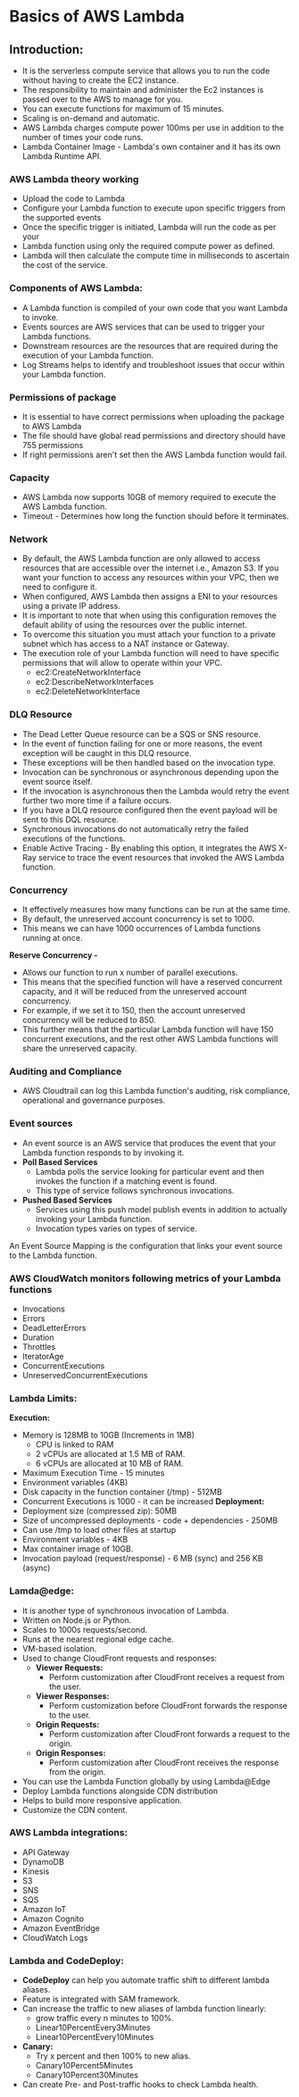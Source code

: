 # Basics of AWS Lambda

## Introduction:

- It is the serverless compute service that allows you to run the code without having to create the EC2 instance.
- The responsibility to maintain and administer the Ec2 instances is passed over
  to the AWS to manage for you.
- You can execute functions for maximum of 15 minutes.
- Scaling is on-demand and automatic.
- AWS Lambda charges compute power 100ms per use in addition to the number of
  times your code runs.
- Lambda Container Image - Lambda's own container and it has its own Lambda Runtime API.

### AWS Lambda theory working
- Upload the code to Lambda
- Configure your Lambda function to execute upon specific triggers from the supported events
- Once the specific trigger is initiated, Lambda will run the code as per your
- Lambda function using only the required compute power as defined.
- Lambda will then calculate the compute time in milliseconds to ascertain the
  cost of the service.

### Components of AWS Lambda: 
- A Lambda function is compiled of your own code that you want Lambda to invoke.
- Events sources are AWS services that can be used to trigger your Lambda functions.
- Downstream resources are the resources that are required during the execution of your Lambda function.
- Log Streams helps to identify and troubleshoot issues that occur within your Lambda function.

### Permissions of package
- It is essential to have correct permissions when uploading the package to AWS Lambda
- The file should have global read permissions and directory should have 755 permissions
- If right permissions aren't set then the AWS Lambda function would fail.

### Capacity
- AWS Lambda now supports 10GB of memory required to execute the AWS Lambda function.
- Timeout - Determines how long the function should before it terminates.

### Network
- By default, the AWS Lambda function are only allowed to access resources that are accessible over the internet i.e., 
  Amazon S3. If you want your function to access any resources within your VPC, then we need to configure it.
- When configured, AWS Lambda then assigns a ENI to your resources using a private IP address.
- It is important to note that when using this configuration removes the default ability of using the resources over the public internet.
- To overcome this situation you must attach your function to a private subnet which has access to a NAT instance or Gateway.
- The execution role of your Lambda function will need to have specific permissions that will allow to operate within your VPC.
  - ec2:CreateNetworkInterface
  - ec2:DescribeNetworkInterfaces
  - ec2:DeleteNetworkInterface

### DLQ Resource
- The Dead Letter Queue resource can be a SQS or SNS resource.
- In the event of function failing for one or more reasons, the event exception will be caught in this DLQ resource. 
- These exceptions will be then handled based on the invocation type.
- Invocation can be synchronous or asynchronous depending upon the event source itself.
- If the invocation is asynchronous then the Lambda would retry the event further two more time if a failure occurs.
- If you have a DLQ resource configured then the event payload will be sent to this DQL resource.
- Synchronous invocations do not automatically retry the failed executions of the functions.
- Enable Active Tracing - By enabling this option, it integrates the AWS X-Ray service to trace the event resources that invoked the AWS Lambda function.

### Concurrency
- It effectively measures how many functions can be run at the same time.
- By default, the unreserved account concurrency is set to 1000.
- This means we can have 1000 occurrences of Lambda functions running at once.

**Reserve Concurrency -** 
- Allows our function to run x number of parallel executions.
- This means that the specified function will have a reserved concurrent capacity, and it will be reduced from the unreserved account concurrency. 
- For example, if we set it to 150, then the account unreserved concurrency will be reduced to 850. 
- This further means that the particular Lambda function will have 150 concurrent executions, and the rest other 
  AWS Lambda functions will share the unreserved capacity.

### Auditing and Compliance
- AWS Cloudtrail can log this Lambda function's auditing, risk compliance, operational and governance purposes.

### Event sources
- An event source is an AWS service that produces the event that your Lambda function responds to by invoking it.
- **Poll Based Services**
  - Lambda polls the service looking for particular event and then invokes the function if a matching event is found. 
  - This type of service follows synchronous invocations.
- **Pushed Based Services**
  - Services using this push model publish events in addition to actually invoking your Lambda function.
  - Invocation types varies on types of service.

An Event Source Mapping is the configuration that links your event source to the Lambda function.

### AWS CloudWatch monitors following metrics of your Lambda functions
- Invocations
- Errors
- DeadLetterErrors
- Duration
- Throttles
- IteratorAge
- ConcurrentExecutions
- UnreservedConcurrentExecutions
    
### Lambda Limits:
**Execution:**
 - Memory is 128MB to 10GB (Increments in 1MB)
   - CPU is linked to RAM
   - 2 vCPUs are allocated at 1.5 MB of RAM.
   - 6 vCPUs are allocated at 10 MB of RAM.
 - Maximum Execution Time - 15 minutes
 - Environment variables (4KB)
 - Disk capacity in the function container (/tmp) - 512MB
 - Concurrent Executions is 1000 - it can be increased
**Deployment:**
 - Deployment size (compressed zip): 50MB
 - Size of uncompressed deployments - code + dependencies - 250MB
 - Can use /tmp to load other files at startup
 - Environment variables - 4KB
 - Max container image of 10GB.
 - Invocation payload (request/response) - 6 MB (sync) and 256 KB (async)

### Lamda@edge:
- It is another type of synchronous invocation of Lambda.
- Written on Node.js or Python.
- Scales to 1000s requests/second.
- Runs at the nearest regional edge cache.
- VM-based isolation.
- Used to change CloudFront requests and responses:
  - **Viewer Requests:**
    - Perform customization after CloudFront receives a request from the user.
  - **Viewer Responses:**
    - Perform customization before CloudFront forwards the response to the user.
  - **Origin Requests:**
    - Perform customization after CloudFront forwards a request to the origin.
  - **Origin Responses:**
    - Perform customization after CloudFront receives the response from the origin.
- You can use the Lambda Function globally by using Lambda@Edge
- Deploy Lambda functions alongside CDN distribution
- Helps to build more responsive application.
- Customize the CDN content.

### AWS Lambda integrations:
- API Gateway
- DynamoDB
- Kinesis
- S3
- SNS
- SQS
- Amazon IoT
- Amazon Cognito
- Amazon EventBridge
- CloudWatch Logs

### Lambda and CodeDeploy:

- **CodeDeploy** can help you automate traffic shift to different lambda aliases.
- Feature is integrated with SAM framework.
- Can increase the traffic to new aliases of lambda function linearly:
  - grow traffic every n minutes to 100%.
  - Linear10PercentEvery3Minutes
  - Linear10PercentEvery10Minutes
- **Canary:**
  - Try x percent and then 100% to new alias.
  - Canary10Percent5Minutes
  - Canary10Percent30Minutes
- Can create Pre- and Post-traffic hooks to check Lambda health.